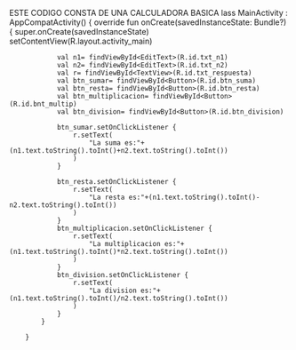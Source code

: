 ESTE CODIGO CONSTA DE UNA CALCULADORA BASICA 
lass MainActivity : AppCompatActivity() {    override fun onCreate(savedInstanceState: Bundle?) {
        super.onCreate(savedInstanceState)
        setContentView(R.layout.activity_main)

                val n1= findViewById<EditText>(R.id.txt_n1)
                val n2= findViewById<EditText>(R.id.txt_n2)
                val r= findViewById<TextView>(R.id.txt_respuesta)
                val btn_sumar= findViewById<Button>(R.id.btn_suma)
                val btn_resta= findViewById<Button>(R.id.btn_resta)
                val btn_multiplicacion= findViewById<Button>(R.id.bnt_multip)
                val btn_division= findViewById<Button>(R.id.btn_division)

                btn_sumar.setOnClickListener {
                    r.setText(
                        "La suma es:"+(n1.text.toString().toInt()+n2.text.toString().toInt())
                    )
                }

                btn_resta.setOnClickListener {
                    r.setText(
                        "La resta es:"+(n1.text.toString().toInt()-n2.text.toString().toInt())
                    )
                }
                btn_multiplicacion.setOnClickListener {
                    r.setText(
                        "La multiplicacion es:"+(n1.text.toString().toInt()*n2.text.toString().toInt())
                    )
                }
                btn_division.setOnClickListener {
                    r.setText(
                        "La division es:"+(n1.text.toString().toInt()/n2.text.toString().toInt())
                    )
                }
            }

        }
